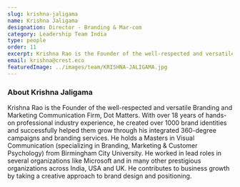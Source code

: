 ```yaml
---
slug: krishna-jaligama
name: Krishna Jaligama
designation: Director - Branding & Mar-com
category: Leadership Team India
type: people
order: 11
excerpt: Krishna Rao is the Founder of the well-respected and versatile Branding and Marketing Communication Firm, Dot Matters.
email: krishna@crest.eco
featuredImage: ../images/team/KRISHNA-JALIGAMA.jpg
---
```


### About Krishna Jaligama

Krishna Rao is the Founder of the well-respected and versatile Branding and Marketing Communication Firm, Dot Matters. With over 18 years of hands-on professional industry experience, he created over 1000 brand identities and successfully helped them grow through his integrated 360-degree campaigns and branding services. He holds a Masters in Visual Communication (specializing in Branding, Marketing & Customer Psychology) from Birmingham City University. He worked in lead roles in several organizations like Microsoft and in many other prestigious organizations across India, USA and UK. He contributes to business growth by taking a creative approach to brand design and positioning.

